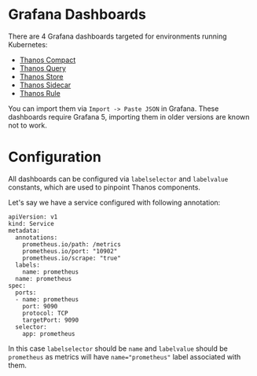 # Grafana Dashboards

There are 4 Grafana dashboards targeted for environments running Kubernetes:

- [Thanos Compact](thanos-compact.json)
- [Thanos Query](thanos-query.json)
- [Thanos Store](thanos-store.json)
- [Thanos Sidecar](thanos-sidecar.json)
- [Thanos Rule](thanos-rule.json)

You can import them via `Import -> Paste JSON` in Grafana.
These dashboards require Grafana 5, importing them in older versions are known not to work.

# Configuration

All dashboards can be configured via `labelselector` and `labelvalue` constants, which are used to pinpoint Thanos components.

Let's say we have a service configured with following annotation:

```
apiVersion: v1
kind: Service
metadata:
  annotations:
    prometheus.io/path: /metrics
    prometheus.io/port: "10902"
    prometheus.io/scrape: "true"
  labels:
    name: prometheus
  name: prometheus
spec:
  ports:
  - name: prometheus
    port: 9090
    protocol: TCP
    targetPort: 9090
  selector:
    app: prometheus
```

In this case `labelselector` should be `name` and `labelvalue` should be `prometheus` as metrics will have `name="prometheus"` label associated with them.

